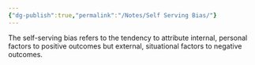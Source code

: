 ```yaml
---
{"dg-publish":true,"permalink":"/Notes/Self Serving Bias/"}
---
```


The self-serving bias refers to the tendency to attribute internal, personal factors to positive outcomes but external, situational factors to negative outcomes.